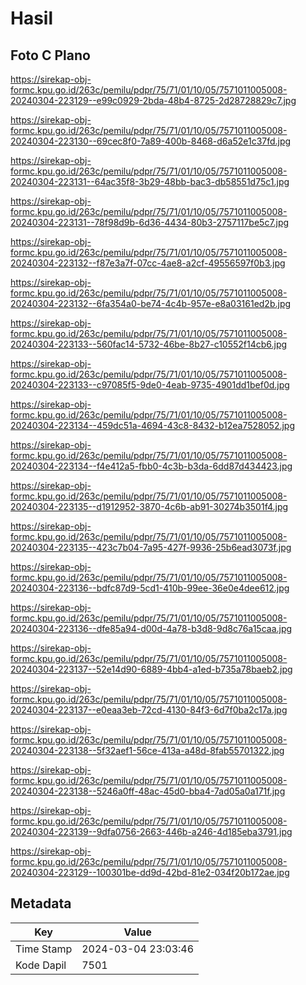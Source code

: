 # Hasil

## Foto C Plano

https://sirekap-obj-formc.kpu.go.id/263c/pemilu/pdpr/75/71/01/10/05/7571011005008-20240304-223129--e99c0929-2bda-48b4-8725-2d28728829c7.jpg

https://sirekap-obj-formc.kpu.go.id/263c/pemilu/pdpr/75/71/01/10/05/7571011005008-20240304-223130--69cec8f0-7a89-400b-8468-d6a52e1c37fd.jpg

https://sirekap-obj-formc.kpu.go.id/263c/pemilu/pdpr/75/71/01/10/05/7571011005008-20240304-223131--64ac35f8-3b29-48bb-bac3-db58551d75c1.jpg

https://sirekap-obj-formc.kpu.go.id/263c/pemilu/pdpr/75/71/01/10/05/7571011005008-20240304-223131--78f98d9b-6d36-4434-80b3-2757117be5c7.jpg

https://sirekap-obj-formc.kpu.go.id/263c/pemilu/pdpr/75/71/01/10/05/7571011005008-20240304-223132--f87e3a7f-07cc-4ae8-a2cf-49556597f0b3.jpg

https://sirekap-obj-formc.kpu.go.id/263c/pemilu/pdpr/75/71/01/10/05/7571011005008-20240304-223132--6fa354a0-be74-4c4b-957e-e8a03161ed2b.jpg

https://sirekap-obj-formc.kpu.go.id/263c/pemilu/pdpr/75/71/01/10/05/7571011005008-20240304-223133--560fac14-5732-46be-8b27-c10552f14cb6.jpg

https://sirekap-obj-formc.kpu.go.id/263c/pemilu/pdpr/75/71/01/10/05/7571011005008-20240304-223133--c97085f5-9de0-4eab-9735-4901dd1bef0d.jpg

https://sirekap-obj-formc.kpu.go.id/263c/pemilu/pdpr/75/71/01/10/05/7571011005008-20240304-223134--459dc51a-4694-43c8-8432-b12ea7528052.jpg

https://sirekap-obj-formc.kpu.go.id/263c/pemilu/pdpr/75/71/01/10/05/7571011005008-20240304-223134--f4e412a5-fbb0-4c3b-b3da-6dd87d434423.jpg

https://sirekap-obj-formc.kpu.go.id/263c/pemilu/pdpr/75/71/01/10/05/7571011005008-20240304-223135--d1912952-3870-4c6b-ab91-30274b3501f4.jpg

https://sirekap-obj-formc.kpu.go.id/263c/pemilu/pdpr/75/71/01/10/05/7571011005008-20240304-223135--423c7b04-7a95-427f-9936-25b6ead3073f.jpg

https://sirekap-obj-formc.kpu.go.id/263c/pemilu/pdpr/75/71/01/10/05/7571011005008-20240304-223136--bdfc87d9-5cd1-410b-99ee-36e0e4dee612.jpg

https://sirekap-obj-formc.kpu.go.id/263c/pemilu/pdpr/75/71/01/10/05/7571011005008-20240304-223136--dfe85a94-d00d-4a78-b3d8-9d8c76a15caa.jpg

https://sirekap-obj-formc.kpu.go.id/263c/pemilu/pdpr/75/71/01/10/05/7571011005008-20240304-223137--52e14d90-6889-4bb4-a1ed-b735a78baeb2.jpg

https://sirekap-obj-formc.kpu.go.id/263c/pemilu/pdpr/75/71/01/10/05/7571011005008-20240304-223137--e0eaa3eb-72cd-4130-84f3-6d7f0ba2c17a.jpg

https://sirekap-obj-formc.kpu.go.id/263c/pemilu/pdpr/75/71/01/10/05/7571011005008-20240304-223138--5f32aef1-56ce-413a-a48d-8fab55701322.jpg

https://sirekap-obj-formc.kpu.go.id/263c/pemilu/pdpr/75/71/01/10/05/7571011005008-20240304-223138--5246a0ff-48ac-45d0-bba4-7ad05a0a171f.jpg

https://sirekap-obj-formc.kpu.go.id/263c/pemilu/pdpr/75/71/01/10/05/7571011005008-20240304-223139--9dfa0756-2663-446b-a246-4d185eba3791.jpg

https://sirekap-obj-formc.kpu.go.id/263c/pemilu/pdpr/75/71/01/10/05/7571011005008-20240304-223129--100301be-dd9d-42bd-81e2-034f20b172ae.jpg


## Metadata

| Key        | Value               |
| ---------- | ------------------- |
| Time Stamp | 2024-03-04 23:03:46 |
| Kode Dapil | 7501                |



